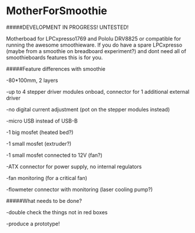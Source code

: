 # MotherForSmoothie

#####DEVELOPMENT IN PROGRESS! UNTESTED!

Motherboad for LPCxpresso1769 and Pololu DRV8825 or compatible for running the awesome smoothieware. If you do have a spare LPCxpresso (maybe from a smoothie on breadboard experiment?) and dont need all of smoothieboards features this is for you.

#####Feature differences with smoothie

-80*100mm, 2 layers

-up to 4 stepper driver modules onboad, connector for 1 additional external driver

-no digital current adjustment (pot on the stepper modules instead)

-micro USB instead of USB-B

-1 big mosfet (heated bed?)

-1 small mosfet (extruder?)

-1 small mosfet connected to 12V (fan?)

-ATX connector for power supply, no internal regulators

-fan monitoring (for a critical fan)

-flowmeter connector with monitoring (laser cooling pump?)

#####What needs to be done?

-double check the things not in red boxes

-produce a prototype!
